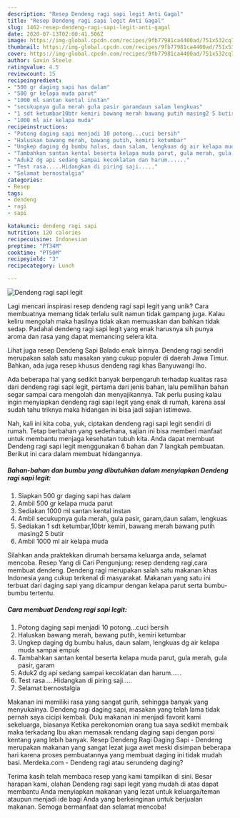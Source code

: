 ```yaml
---
description: "Resep Dendeng ragi sapi legit Anti Gagal"
title: "Resep Dendeng ragi sapi legit Anti Gagal"
slug: 1462-resep-dendeng-ragi-sapi-legit-anti-gagal
date: 2020-07-13T02:00:41.506Z
image: https://img-global.cpcdn.com/recipes/9fb77981ca4400ad/751x532cq70/dendeng-ragi-sapi-legit-foto-resep-utama.jpg
thumbnail: https://img-global.cpcdn.com/recipes/9fb77981ca4400ad/751x532cq70/dendeng-ragi-sapi-legit-foto-resep-utama.jpg
cover: https://img-global.cpcdn.com/recipes/9fb77981ca4400ad/751x532cq70/dendeng-ragi-sapi-legit-foto-resep-utama.jpg
author: Gavin Steele
ratingvalue: 4.5
reviewcount: 15
recipeingredient:
- "500 gr daging sapi has dalam"
- "500 gr kelapa muda parut"
- "1000 ml santan kental instan"
- "secukupnya gula merah gula pasir garamdaun salam lengkuas"
- "1 sdt ketumbar10btr kemiri bawang merah bawang putih masing2 5 butir"
- "1000 ml air kelapa muda"
recipeinstructions:
- "Potong daging sapi menjadi 10 potong...cuci bersih"
- "Haluskan bawang merah, bawang putih, kemiri ketumbar"
- "Ungkep daging dg bumbu halus, daun salam, lengkuas dg air kelapa muda sampai empuk"
- "Tambahkan santan kental beserta kelapa muda parut, gula merah, gula pasir, garam"
- "Aduk2 dg api sedang sampai kecoklatan dan harum......"
- "Test rasa.....Hidangkan di piring saji....."
- "Selamat bernostalgia"
categories:
- Resep
tags:
- dendeng
- ragi
- sapi

katakunci: dendeng ragi sapi 
nutrition: 120 calories
recipecuisine: Indonesian
preptime: "PT34M"
cooktime: "PT50M"
recipeyield: "3"
recipecategory: Lunch

---
```



![Dendeng ragi sapi legit](https://img-global.cpcdn.com/recipes/9fb77981ca4400ad/751x532cq70/dendeng-ragi-sapi-legit-foto-resep-utama.jpg)

Lagi mencari inspirasi resep dendeng ragi sapi legit yang unik? Cara membuatnya memang tidak terlalu sulit namun tidak gampang juga. Kalau keliru mengolah maka hasilnya tidak akan memuaskan dan bahkan tidak sedap. Padahal dendeng ragi sapi legit yang enak harusnya sih punya aroma dan rasa yang dapat memancing selera kita.

Lihat juga resep Dendeng Sapi Balado enak lainnya. Dendeng ragi sendiri merupakan salah satu masakan yang cukup populer di daerah Jawa Timur. Bahkan, ada juga resep khusus dendeng ragi khas Banyuwangi lho.

Ada beberapa hal yang sedikit banyak berpengaruh terhadap kualitas rasa dari dendeng ragi sapi legit, pertama dari jenis bahan, lalu pemilihan bahan segar sampai cara mengolah dan menyajikannya. Tak perlu pusing kalau ingin menyiapkan dendeng ragi sapi legit yang enak di rumah, karena asal sudah tahu triknya maka hidangan ini bisa jadi sajian istimewa.


Nah, kali ini kita coba, yuk, ciptakan dendeng ragi sapi legit sendiri di rumah. Tetap berbahan yang sederhana, sajian ini bisa memberi manfaat untuk membantu menjaga kesehatan tubuh kita. Anda dapat membuat Dendeng ragi sapi legit menggunakan 6 bahan dan 7 langkah pembuatan. Berikut ini cara dalam membuat hidangannya.

<!--inarticleads1-->

##### Bahan-bahan dan bumbu yang dibutuhkan dalam menyiapkan Dendeng ragi sapi legit:

1. Siapkan 500 gr daging sapi has dalam
1. Ambil 500 gr kelapa muda parut
1. Sediakan 1000 ml santan kental instan
1. Ambil secukupnya gula merah, gula pasir, garam,daun salam, lengkuas
1. Sediakan 1 sdt ketumbar,10btr kemiri, bawang merah bawang putih masing2 5 butir
1. Ambil 1000 ml air kelapa muda


Silahkan anda praktekkan dirumah bersama keluarga anda, selamat mencoba. Resep Yang di Cari Pengunjung: resep dendeng ragi,cara membuat dendeng. Dendeng ragi merupakan salah satu makanan khas Indonesia yang cukup terkenal di masyarakat. Makanan yang satu ini terbuat dari daging sapi yang dicampur dengan kelapa parut serta bumbu-bumbu tertentu. 

<!--inarticleads2-->

##### Cara membuat Dendeng ragi sapi legit:

1. Potong daging sapi menjadi 10 potong...cuci bersih
1. Haluskan bawang merah, bawang putih, kemiri ketumbar
1. Ungkep daging dg bumbu halus, daun salam, lengkuas dg air kelapa muda sampai empuk
1. Tambahkan santan kental beserta kelapa muda parut, gula merah, gula pasir, garam
1. Aduk2 dg api sedang sampai kecoklatan dan harum......
1. Test rasa.....Hidangkan di piring saji.....
1. Selamat bernostalgia


Makanan ini memiliki rasa yang sangat gurih, sehingga banyak yang menyukainya. Dendeng ragi daging sapi, masakan yang telah lama tidak pernah saya cicipi kembali. Dulu makanan ini menjadi favorit kami sekeluarga, biasanya Ketika perekonomian orang tua saya sedikit membaik maka terkadang Ibu akan memasak rendang daging sapi dengan porsi kentang yang lebih banyak. Resep Dendeng Ragi Daging Sapi - Dendeng merupakan makanan yang sangat lezat juga awet meski disimpan beberapa hari karena proses pembuatannya yang membuat daging ini tidak mudah basi. Merdeka.com - Dendeng ragi atau serundeng daging? 

Terima kasih telah membaca resep yang kami tampilkan di sini. Besar harapan kami, olahan Dendeng ragi sapi legit yang mudah di atas dapat membantu Anda menyiapkan makanan yang lezat untuk keluarga/teman ataupun menjadi ide bagi Anda yang berkeinginan untuk berjualan makanan. Semoga bermanfaat dan selamat mencoba!
